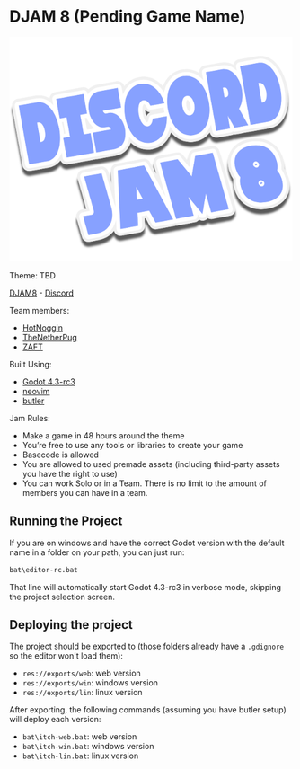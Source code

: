 # DJAM 8 (Pending Game Name)

![](assets/logos/djam8.png)

Theme: TBD

[DJAM8](https://itch.io/jam/discord-jam-8) - [Discord](https://discord.gg/uTaQTzTtBF)

Team members:

- [HotNoggin](https://github.com/HotNoggin)
- [TheNetherPug](https://github.com/TheNetherPug)
- [ZAFT](https://github.com/zaftnotameni)

Built Using:

- [Godot 4.3-rc3](https://github.com/godotengine/godot-builds/releases/download/4.3-rc3/Godot_v4.3-rc3_win64.exe.zip)
- [neovim](https://neovim.io/)
- [butler](https://itch.io/docs/butler/pushing.html)

Jam Rules:

- Make a game in 48 hours around the theme
- You’re free to use any tools or libraries to create your game
- Basecode is allowed
- You are allowed to used premade assets (including third-party assets you have the right to use)
- You can work Solo or in a Team. There is no limit to the amount of members you can have in a team.

## Running the Project

If you are on windows and have the correct Godot version with the default name in a folder on your path, you can just run:

```ps
bat\editor-rc.bat
```

That line will automatically start Godot 4.3-rc3 in verbose mode, skipping the project selection screen.

## Deploying the project

The project should be exported to (those folders already have a `.gdignore` so the editor won't load them):

- `res://exports/web`: web version
- `res://exports/win`: windows version
- `res://exports/lin`: linux version

After exporting, the following commands (assuming you have butler setup) will deploy each version:

- `bat\itch-web.bat`: web version
- `bat\itch-win.bat`: windows version
- `bat\itch-lin.bat`: linux version
